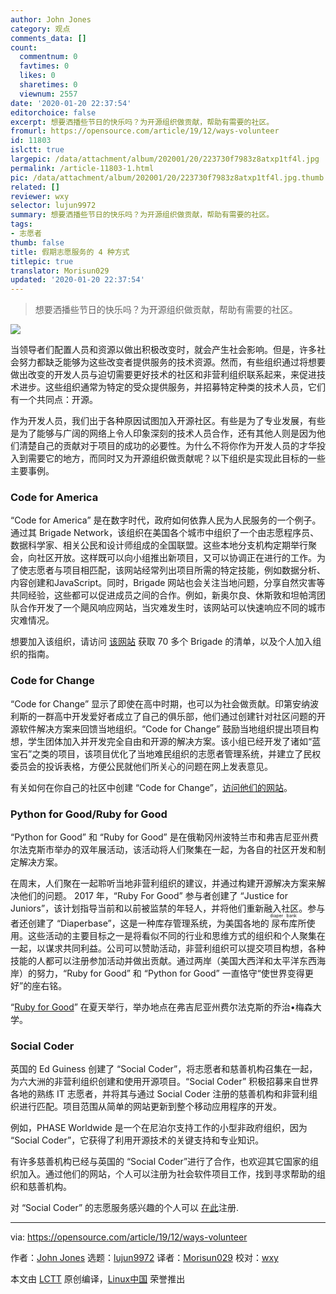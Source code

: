 ```yaml
---
author: John Jones
category: 观点
comments_data: []
count:
  commentnum: 0
  favtimes: 0
  likes: 0
  sharetimes: 0
  viewnum: 2557
date: '2020-01-20 22:37:54'
editorchoice: false
excerpt: 想要洒播些节日的快乐吗？为开源组织做贡献，帮助有需要的社区。
fromurl: https://opensource.com/article/19/12/ways-volunteer
id: 11803
islctt: true
largepic: /data/attachment/album/202001/20/223730f7983z8atxp1tf4l.jpg
permalink: /article-11803-1.html
pic: /data/attachment/album/202001/20/223730f7983z8atxp1tf4l.jpg.thumb.jpg
related: []
reviewer: wxy
selector: lujun9972
summary: 想要洒播些节日的快乐吗？为开源组织做贡献，帮助有需要的社区。
tags:
- 志愿者
thumb: false
title: 假期志愿服务的 4 种方式
titlepic: true
translator: Morisun029
updated: '2020-01-20 22:37:54'
---
```



> 
> 想要洒播些节日的快乐吗？为开源组织做贡献，帮助有需要的社区。
> 
> 
> 


![](/data/attachment/album/202001/20/223730f7983z8atxp1tf4l.jpg)


当领导者们配置人员和资源以做出积极改变时，就会产生社会影响。但是，许多社会努力都缺乏能够为这些改变者提供服务的技术资源。然而，有些组织通过将想要做出改变的开发人员与迫切需要更好技术的社区和非营利组织联系起来，来促进技术进步。这些组织通常为特定的受众提供服务，并招募特定种类的技术人员，它们有一个共同点：开源。


作为开发人员，我们出于各种原因试图加入开源社区。有些是为了专业发展，有些是为了能够与广阔的网络上令人印象深刻的技术人员合作，还有其他人则是因为他们清楚自己的贡献对于项目的成功的必要性。为什么不将你作为开发人员的才华投入到需要它的地方，而同时又为开源组织做贡献呢？以下组织是实现此目标的一些主要事例。


### Code for America


“Code for America” 是在数字时代，政府如何依靠人民为人民服务的一个例子。通过其 Brigade Network，该组织在美国各个城市中组织了一个由志愿程序员、数据科学家、相关公民和设计师组成的全国联盟。这些本地分支机构定期举行聚会，向社区开放。这样既可以向小组推出新项目，又可以协调正在进行的工作。为了使志愿者与项目相匹配，该网站经常列出项目所需的特定技能，例如数据分析、内容创建和JavaScript。同时，Brigade 网站也会关注当地问题，分享自然灾害等共同经验，这些都可以促进成员之间的合作。例如，新奥尔良、休斯敦和坦帕湾团队合作开发了一个飓风响应网站，当灾难发生时，该网站可以快速响应不同的城市灾难情况。


想要加入该组织，请访问 [该网站](https://brigade.codeforamerica.org/) 获取 70 多个 Brigade 的清单，以及个人加入组织的指南。


### Code for Change


“Code for Change” 显示了即使在高中时期，也可以为社会做贡献。印第安纳波利斯的一群高中开发爱好者成立了自己的俱乐部，他们通过创建针对社区问题的开源软件解决方案来回馈当地组织。“Code for Change” 鼓励当地组织提出项目构想，学生团体加入并开发完全自由和开源的解决方案。该小组已经开发了诸如“蓝宝石”之类的项目，该项目优化了当地难民组织的志愿者管理系统，并建立了民权委员会的投诉表格，方便公民就他们所关心的问题在网上发表意见。


有关如何在你自己的社区中创建 “Code for Change”，[访问他们的网站](http://codeforchange.herokuapp.com/)。


### Python for Good/Ruby for Good


“Python for Good” 和 “Ruby for Good” 是在俄勒冈州波特兰市和弗吉尼亚州费尔法克斯市举办的双年展活动，该活动将人们聚集在一起，为各自的社区开发和制定解决方案。


在周末，人们聚在一起聆听当地非营利组织的建议，并通过构建开源解决方案来解决他们的问题。 2017 年，“Ruby For Good” 参与者创建了 “Justice for Juniors”，该计划指导当前和以前被监禁的年轻人，并将他们重新融入社区。参与者还创建了 “Diaperbase”，这是一种库存管理系统，为美国各地的<ruby> 尿布库 <rt>  diaper bank </rt></ruby>所使用。这些活动的主要目标之一是将看似不同的行业和思维方式的组织和个人聚集在一起，以谋求共同利益。公司可以赞助活动，非营利组织可以提交项目构想，各种技能的人都可以注册参加活动并做出贡献。通过两岸（美国大西洋和太平洋东西海岸）的努力，“Ruby for Good” 和 “Python for Good” 一直恪守“使世界变得更好”的座右铭。


“[Ruby for Good](https://rubyforgood.org/)” 在夏天举行，举办地点在弗吉尼亚州费尔法克斯的乔治•梅森大学。


### Social Coder


英国的 Ed Guiness 创建了 “Social Coder”，将志愿者和慈善机构召集在一起，为六大洲的非营利组织创建和使用开源项目。“Social Coder” 积极招募来自世界各地的熟练 IT 志愿者，并将其与通过 Social Coder 注册的慈善机构和非营利组织进行匹配。项目范围从简单的网站更新到整个移动应用程序的开发。


例如，PHASE Worldwide 是一个在尼泊尔支持工作的小型非政府组织，因为 “Social Coder”，它获得了利用开源技术的关键支持和专业知识。


有许多慈善机构已经与英国的 “Social Coder”进行了合作，也欢迎其它国家的组织加入。通过他们的网站，个人可以注册为社会软件项目工作，找到寻求帮助的组织和慈善机构。


对 “Social Coder” 的志愿服务感兴趣的个人可以 [在此](https://socialcoder.org/Home/Programmer)注册.




---


via: <https://opensource.com/article/19/12/ways-volunteer>


作者：[John Jones](https://opensource.com/users/johnjones4) 选题：[lujun9972](https://github.com/lujun9972) 译者：[Morisun029](https://github.com/Morisun029) 校对：[wxy](https://github.com/wxy)


本文由 [LCTT](https://github.com/LCTT/TranslateProject) 原创编译，[Linux中国](https://linux.cn/) 荣誉推出